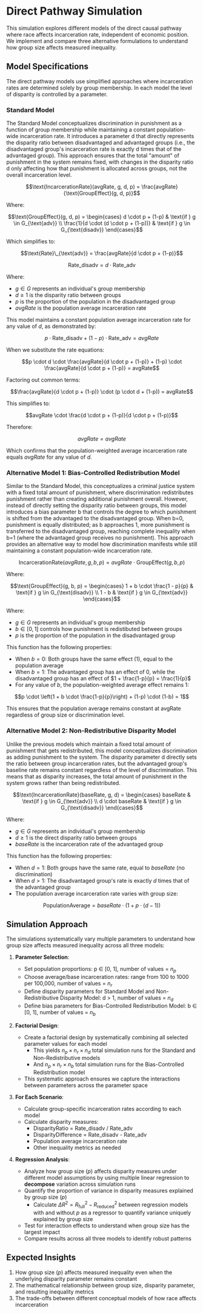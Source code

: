 # Direct Pathway Simulation

This simulation explores different models of the direct causal pathway where race affects incarceration rate, independent of economic position. We implement and compare three alternative formulations to understand how group size affects measured inequality.

## Model Specifications

The direct pathway models use simplified approaches where incarceration rates are determined solely by group membership. In each model the level of disparity is controlled by a parameter.

### Standard Model
The Standard Model conceptualizes discrimination in punishment as a function of group membership while maintaining a constant population-wide incarceration rate. It introduces a parameter d that directly represents the disparity ratio between disadvantaged and advantaged groups (i.e., the disadvantaged group's incarceration rate is exactly d times that of the advantaged group). This approach ensures that the total "amount" of punishment in the system remains fixed, with changes in the disparity ratio d only affecting how that punishment is allocated across groups, not the overall incarceration level.

$$\text{IncarcerationRate}(avgRate, g, d, p) = \frac{avgRate}{\text{GroupEffect}(g, d, p)}$$

Where:

$$\text{GroupEffect}(g, d, p) = 
\begin{cases} 
d \cdot p + (1-p) & \text{if } g \in G_{\text{adv}} \\
\frac{1}{d \cdot (d \cdot p + (1-p))} & \text{if } g \in G_{\text{disadv}}
\end{cases}$$

Which simplifies to:

$$\text{Rate}\_{\text{adv}} = \frac{avgRate}{d \cdot p + (1-p)}$$

$$\text{Rate}\_{\text{disadv}} = d \cdot \text{Rate}\_{\text{adv}}$$

Where:
- $g \in G$ represents an individual's group membership
- $d \geq 1$ is the disparity ratio between groups
- $p$ is the proportion of the population in the disadvantaged group
- $avgRate$ is the population average incarceration rate

This model maintains a constant population average incarceration rate for any value of $d$, as demonstrated by:

$$p \cdot \text{Rate}\_{\text{disadv}} + (1-p) \cdot \text{Rate}\_{\text{adv}} = avgRate$$

When we substitute the rate equations:

$$p \cdot d \cdot \frac{avgRate}{d \cdot p + (1-p)} + (1-p) \cdot \frac{avgRate}{d \cdot p + (1-p)} = avgRate$$

Factoring out common terms:

$$\frac{avgRate}{d \cdot p + (1-p)} \cdot (p \cdot d + (1-p)) = avgRate$$

This simplifies to:

$$avgRate \cdot \frac{d \cdot p + (1-p)}{d \cdot p + (1-p)}$$

Therefore:

$$avgRate = avgRate$$

Which confirms that the population-weighted average incarceration rate equals $avgRate$ for any value of $d$.

### Alternative Model 1: Bias-Controlled Redistribution Model

Similar to the Standard Model, this conceptualizes a criminal justice system with a fixed total amount of punishment, where discrimination redistributes punishment rather than creating additional punishment overall. However, instead of directly setting the disparity ratio between groups, this model introduces a bias parameter b that controls the degree to which punishment is shifted from the advantaged to the disadvantaged group. When b=0, punishment is equally distributed; as b approaches 1, more punishment is transferred to the disadvantaged group, reaching complete inequality when b=1 (where the advantaged group receives no punishment). This approach provides an alternative way to model how discrimination manifests while still maintaining a constant population-wide incarceration rate.

$$\text{IncarcerationRate}(avgRate, g, b, p) = avgRate \cdot \text{GroupEffect}(g, b, p)$$

Where:

$$\text{GroupEffect}(g, b, p) = 
\begin{cases} 
1 + b \cdot \frac{1 - p}{p} & \text{if } g \in G_{\text{disadv}} \\
1 - b & \text{if } g \in G_{\text{adv}}
\end{cases}$$

Where:
- $g \in G$ represents an individual's group membership
- $b \in [0,1]$ controls how punishment is redistibuted between groups
- $p$ is the proportion of the population in the disadvantaged group

This function has the following properties:
- When $b = 0$: Both groups have the same effect (1), equal to the population average
- When $b = 1$: The advantaged group has an effect of 0, while the disadvantaged group has an effect of $1 + \frac{1-p}{p} = \frac{1}{p}$
- For any value of $b$, the population-weighted average effect remains 1:

$$p \cdot \left(1 + b \cdot \frac{1-p}{p}\right) + (1-p) \cdot (1-b) = 1$$

This ensures that the population average remains constant at avgRate regardless of group size or discrimination level.

### Alternative Model 2: Non-Redistributive Disparity Model

Unlike the previous models which maintain a fixed total amount of punishment that gets redistributed, this model conceptualizes discrimination as adding punishment to the system. The disparity parameter d directly sets the ratio between group incarceration rates, but the advantaged group's baseline rate remains constant regardless of the level of discrimination. This means that as disparity increases, the total amount of punishment in the system grows rather than being redistributed. 

$$\text{IncarcerationRate}(baseRate, g, d) = 
\begin{cases} 
baseRate & \text{if } g \in G_{\text{adv}} \\
d \cdot baseRate & \text{if } g \in G_{\text{disadv}} 
\end{cases}$$

Where:
- $g \in G$ represents an individual's group membership
- $d \geq 1$ is the direct disparity ratio between groups
- $baseRate$ is the incarceration rate of the advantaged group

This function has the following properties:
- When $d = 1$: Both groups have the same rate, equal to $baseRate$ (no discrimination)
- When $d > 1$: The disadvantaged group's rate is exactly $d$ times that of the advantaged group
- The population average incarceration rate varies with group size:

$$\text{PopulationAverage} = baseRate \cdot (1 + p \cdot (d-1))$$

## Simulation Approach

The simulations systematically vary multiple parameters to understand how group size affects measured inequality across all three models:

1. **Parameter Selection**:
   * Set population proportions: p ∈ [0, 1], number of values = $n_p$
   * Choose average/base incarceration rates: range from 100 to 1000 per 100,000, number of values = $n_r$
   * Define disparity parameters for Standard Model and Non-Redistributive Disparity Model: d > 1, number of values = $n_d$
   * Define bias parameters for Bias-Controlled Redistribution Model: b ∈ [0, 1], number of values = $n_b$

2. **Factorial Design**:
   * Create a factorial design by systematically combining all selected parameter values for each model
        * This yields $n_p \times n_r \times n_d$ total simulation runs for the Standard and Non-Redistributive models
        * And $n_p \times n_r \times n_b$ total simulation runs for the Bias-Controlled Redistribution model
   * This systematic approach ensures we capture the interactions between parameters across the parameter space

3. **For Each Scenario**:
   * Calculate group-specific incarceration rates according to each model
   * Calculate disparity measures:
      * DisparityRatio = Rate_disadv / Rate_adv
      * DisparityDifference = Rate_disadv - Rate_adv
      * Population average incarceration rate
      * Other inequality metrics as needed

4. **Regression Analysis**:
   * Analyze how group size ($p$) affects disparity measures under different model assumptions by using multiple linear regression to __decompose__ variation across simulation runs
   * Quantify the proportion of variance in disparity measures explained by group size ($p$)
        * Calculate $\Delta R^2 = R^2_{\text{full}} - R^2_{\text{reduced}}$ between regression models with and without $p$ as a regressor to quantify variance uniquely explained by group size
   * Test for interaction effects to understand when group size has the largest impact
   * Compare results across all three models to identify robust patterns

## Expected Insights

1. How group size ($p$) affects measured inequality even when the underlying disparity parameter remains constant
2. The mathematical relationship between group size, disparity parameter, and resulting inequality metrics
3. The trade-offs between different conceptual models of how race affects incarceration